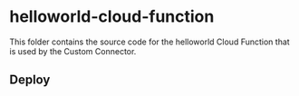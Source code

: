 # helloworld-cloud-function

This folder contains the source code for the helloworld Cloud Function that is used by the Custom Connector.

## Deploy
